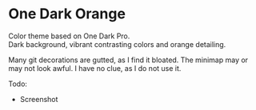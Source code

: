 # One Dark Orange

Color theme based on One Dark Pro.  
Dark background, vibrant contrasting colors and orange detailing.

Many git decorations are gutted, as I find it bloated. The minimap may or may not look awful. I have no clue, as I do not use it.

Todo: 
* Screenshot
